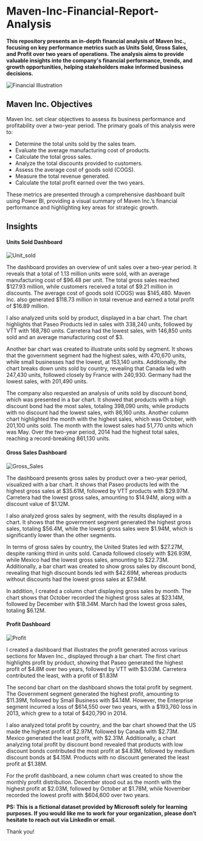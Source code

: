 # Maven-Inc-Financial-Report-Analysis
**This repository presents an in-depth financial analysis of Maven Inc., focusing on key performance metrics such as Units Sold, Gross Sales, and Profit over two years of operations. The analysis aims to provide valuable insights into the company's financial performance, trends, and growth opportunities, helping stakeholders make informed business decisions.**


![Financial Illustration](https://github.com/Herola007/Financial-Report-Analysis/blob/main/Financial%20Illustration.jpg?raw=true)

## Maven Inc. Objectives
Maven Inc. set clear objectives to assess its business performance and profitability over a two-year period. The primary goals of this analysis were to:

- Determine the total units sold by the sales team.
- Evaluate the average manufacturing cost of products.
- Calculate the total gross sales.
- Analyze the total discounts provided to customers.
- Assess the average cost of goods sold (COGS).
- Measure the total revenue generated.
- Calculate the total profit earned over the two years.

These metrics are presented through a comprehensive dashboard built using Power BI, providing a visual summary of Maven Inc.’s financial performance and highlighting key areas for strategic growth.

## Insights
#### Units Sold Dashboard
![Unit_sold](https://github.com/Herola007/Financial-Report-Analysis/blob/main/Dashboard_Jpg/Unit_Sold.png?raw=true)

The dashboard provides an overview of unit sales over a two-year period. It reveals that a total of 1.13 million units were sold, with an average manufacturing cost of $96.48 per unit. The total gross sales reached $127.93 million, while customers received a total of $9.21 million in discounts. The average cost of goods sold (COGS) was $145,480. Maven Inc. also generated $118.73 million in total revenue and earned a total profit of $16.89 million.

I also analyzed units sold by product, displayed in a bar chart. The chart highlights that Paseo Products led in sales with 338,240 units, followed by VTT with 168,780 units. Carretera had the lowest sales, with 146,850 units sold and an average manufacturing cost of $3.

Another bar chart was created to illustrate units sold by segment. It shows that the government segment had the highest sales, with 470,670 units, while small businesses had the lowest, at 153,140 units. Additionally, the chart breaks down units sold by country, revealing that Canada led with 247,430 units, followed closely by France with 240,930. Germany had the lowest sales, with 201,490 units. 

The company also requested an analysis of units sold by discount bond, which was presented in a bar chart. It showed that products with a high discount bond had the most sales, totaling 398,090 units, while products with no discount had the lowest sales, with 86,160 units. Another column chart highlighted the month with the highest sales, which was October, with 201,100 units sold. The month with the lowest sales had 51,770 units which was May. Over the two-year period, 2014 had the highest total sales, reaching a record-breaking 861,130 units.



#### Gross Sales Dashboard
![Gross_Sales](https://github.com/Herola007/Financial-Report-Analysis/blob/main/Dashboard_Jpg/Gross_Sales.png?raw=true)

The dashboard presents gross sales by product over a two-year period, visualized with a bar chart. It shows that Paseo products led with the highest gross sales at $35.61M, followed by VTT products with $29.97M. Carretera had the lowest gross sales, amounting to $14.94M, along with a discount value of $1.12M.

I also analyzed gross sales by segment, with the results displayed in a chart. It shows that the government segment generated the highest gross sales, totaling $56.4M, while the lowest gross sales were $1.94M, which is significantly lower than the other segments.

In terms of gross sales by country, the United States led with $27.27M, despite ranking third in units sold. Canada followed closely with $26.93M, while Mexico had the lowest gross sales, amounting to $22.73M. Additionally, a bar chart was created to show gross sales by discount bond, revealing that high discount bonds led with $42.69M, whereas products without discounts had the lowest gross sales at $7.94M.

In addition, I created a column chart displaying gross sales by month. The chart shows that October recorded the highest gross sales at $23.14M, followed by December with $18.34M. March had the lowest gross sales, totaling $6.12M.



#### Profit Dashboard
![Profit](https://github.com/Herola007/Financial-Report-Analysis/blob/main/Dashboard_Jpg/Profit.png?raw=true)

I created a dashboard that illustrates the profit generated across various sections for Maven Inc., displayed through a bar chart. The first chart highlights profit by product, showing that Paseo generated the highest profit of $4.8M over two years, followed by VTT with $3.03M. Carretera contributed the least, with a profit of $1.83M 

The second bar chart on the dashboard shows the total profit by segment. The Government segment generated the highest profit, amounting to $11.39M, followed by Small Business with $4.14M. However, the Enterprise segment incurred a loss of $614,550 over two years, with a $193,760 loss in 2013, which grew to a total of $420,790 in 2014.

I also analyzed total profit by country, and the bar chart showed that the US made the highest profit of $2.97M, followed by Canada with $2.73M. Mexico generated the least profit, with $2.31M. Additionally, a chart analyzing total profit by discount bond revealed that products with low discount bonds contributed the most profit at $4.83M, followed by medium discount bonds at $4.15M. Products with no discount generated the least profit at $1.38M.

For the profit dashboard, a new column chart was created to show the monthly profit distribution. December stood out as the month with the highest profit at $2.03M, followed by October at $1.78M, while November recorded the lowest profit with $604,600 over two years.


**PS: This is a fictional dataset provided by Microsoft solely for learning purposes. If you would like me to work for your organization, please don’t hesitate to reach out via LinkedIn or email.**

Thank you!







